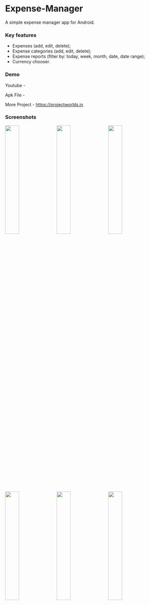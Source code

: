 # Expense-Manager

A simple expense manager app for Android.

### Key features

- Expenses (add, edit, delete);
- Expense categories (add, edit, delete);
- Expense reports (filter by: today, week, month, date, date range);
- Currency chooser. 

### Demo

Youtube - 

Apk File -

More Project - https://projectworlds.in

### Screenshots

<p>
<img src="../gh-pages/img/navigation.png?raw=true" width="30%" </img>
&nbsp;&nbsp;
<img src="../gh-pages/img/today.png?raw=true" width="30%" </img>
&nbsp;&nbsp;
<img src="../gh-pages/img/new_expense.png?raw=true" width="30%" </img>
</p>

<p>
<img src="../gh-pages/img/filter.png?raw=true" width="30%" </img>
&nbsp;&nbsp;
<img src="../gh-pages/img/report.png?raw=true" width="30%" </img>
&nbsp;&nbsp;
<img src="../gh-pages/img/categories.png?raw=true" width="30%" </img>
</p>
